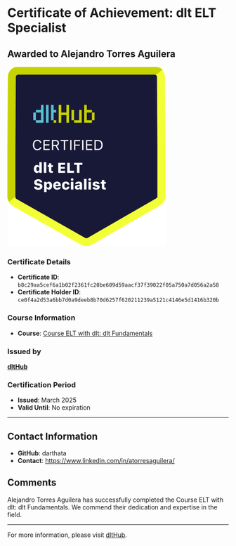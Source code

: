 
# Certificate of Achievement: dlt ELT Specialist

## Awarded to **Alejandro Torres Aguilera**

![Course Image](../badges/dlt_ELT_specialist.png)

### Certificate Details
- **Certificate ID**: `b8c29aa5cef6a1b02f2361fc20be609d59aacf37f39022f05a750a7d056a2a58`
- **Certificate Holder ID**: `ce0f4a2d53a6bb7d0a9deeb8b70d6257f620211239a5121c4146e5d1416b320b`

### Course Information
- **Course**: [Course ELT with dlt: dlt Fundamentals](https://github.com/dlt-hub/dlthub-education/tree/main/courses/dlt_fundamentals_dec_2024)

### Issued by
[**dltHub**](https://dlthub.com/) 

### Certification Period
- **Issued**: March 2025
- **Valid Until**: No expiration

---

## Contact Information
- **GitHub**: darthata
- **Contact**: https://www.linkedin.com/in/atorresaguilera/

## Comments
Alejandro Torres Aguilera has successfully completed the Course ELT with dlt: dlt Fundamentals. We commend their dedication and expertise in the field.

---

For more information, please visit [dltHub](https://dlthub.com/).
    